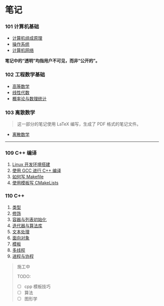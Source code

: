 # 笔记


### 101 计算机基础

* [计算机组成原理](./101-计算机基础/计算机组成原理)
* [操作系统](101-计算机基础/操作系统)
* [计算机网络](101-计算机基础/计算机网络)

**笔记中的“透明”均指用户不可见，而非“公开的”。**


### 102 工程数学基础

* [高等数学](./102-工程数学基础/高等数学)
* [线性代数](./102-工程数学基础/线性代数)
* [概率论与数理统计](./102-工程数学基础/概率论与数理统计)


### 103 离散数学

> 这一部分的笔记使用 LaTeX 编写，生成了 PDF 格式的笔记文件。

* [离散数学](./103-离散数学/discrete-mathematics.pdf)


---


### 109 C++ 编译

1. [Linux 开发环境搭建](./109-CPP编译环境/1-Linux-开发环境搭建.md)
2. [使用 GCC 进行 C++ 编译](./109-CPP编译环境/2-CPP-编译.md)
3. [如何写 Makefile](./109-CPP编译环境/3-如何写-Makefile.md)
4. [使用模板写 CMakeLists](109-CPP编译环境/4-CMakeLists-模板.md)


### 110 C++

 1. [类型](./110-CPP/CC1-类型.md)
 2. [修饰](./110-CPP/CC2-修饰.md)
 3. [容器与列表初始化](./110-CPP/CC3-容器与列表初始化.md)
 4. [迭代器与算法库](./110-CPP/CC4-迭代器与算法库.md)
 5. [文本处理](./110-CPP/CC5-字符串、正则表达式与IO.md)
 6. [面向对象](./110-CPP/CC6-面向对象.md)
 7. [模板](./110-CPP/CC7-模板.md)
 8. [多线程](./110-CPP/CC8-并发-多线程.md)
 9. [进程与协程](./110-CPP/CC9-进程与协程.md)


> 施工中
>
> TODO:
> - [ ] cpp 模板技巧
> - [ ] 算法
> - [ ] 图形学